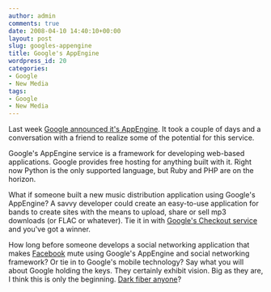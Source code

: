 ```yaml
---
author: admin
comments: true
date: 2008-04-10 14:40:10+00:00
layout: post
slug: googles-appengine
title: Google's AppEngine
wordpress_id: 20
categories:
- Google
- New Media
tags:
- Google
- New Media
---
```


Last week [Google announced it's AppEngine](http://code.google.com/appengine/). It took a couple of days and a conversation with a friend to realize some of the potential for this service.

Google's AppEngine service is a framework for developing web-based applications. Google provides free hosting for anything built with it. Right now Python is the only supported language, but Ruby and PHP are on the horizon.

What if someone built a new music distribution application using Google's AppEngine? A savvy developer could create an easy-to-use application for bands to create sites with the means to upload, share or sell mp3 downloads (or FLAC or whatever). Tie it in with [Google's Checkout service](https://checkout.google.com/) and you've got a winner.

How long before someone develops a social networking application that makes [Facebook](http://facebook.com) mute using Google's AppEngine and social networking framework? Or tie in to Google's mobile technology? Say what you will about Google holding the keys. They certainly exhibit vision. Big as they are, I think this is only the beginning. [Dark fiber anyone](http://www.news.com/Google%20wants%20dark%20fiber/2100-1034_3-5537392.html)?
